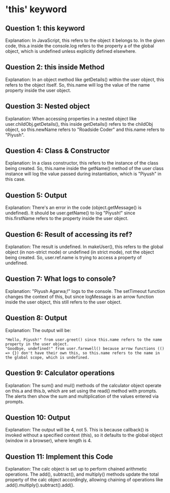 # 'this' keyword
## Question 1: this keyword
Explanation: In JavaScript, this refers to the object it belongs to. In the given code, this.a inside the console.log refers to the property a of the global object, which is undefined unless explicitly defined elsewhere.

## Question 2: this inside Method
Explanation: In an object method like getDetails() within the user object, this refers to the object itself. So, this.name will log the value of the name property inside the user object.

## Question 3: Nested object
Explanation: When accessing properties in a nested object like user.childObj.getDetails(), this inside getDetails() refers to the childObj object, so this.newName refers to "Roadside Coder" and this.name refers to "Piyush".

## Question 4: Class & Constructor
Explanation: In a class constructor, this refers to the instance of the class being created. So, this.name inside the getName() method of the user class instance will log the value passed during instantiation, which is "Piyush" in this case.

## Question 5: Output
Explanation: There's an error in the code (object.getMessage() is undefined). It should be user.getName() to log "Piyush!" since this.firstName refers to the property inside the user object.

## Question 6: Result of accessing its ref?
Explanation: The result is undefined. In makeUser(), this refers to the global object (in non-strict mode) or undefined (in strict mode), not the object being created. So, user.ref.name is trying to access a property of undefined.

## Question 7: What logs to console?
Explanation: "Piyush Agarwa;!" logs to the console. The setTimeout function changes the context of this, but since logMessage is an arrow function inside the user object, this still refers to the user object.

## Question 8: Output
Explanation: The output will be:

    "Hello, Piyush!" from user.greet() since this.name refers to the name property in the user object.
    "Goodbye, undefined!" from user.farewell() because arrow functions (() => {}) don't have their own this, so this.name refers to the name in the global scope, which is undefined.

## Question 9: Calculator operations
Explanation: The sum() and mul() methods of the calculator object operate on this.a and this.b, which are set using the read() method with prompts. The alerts then show the sum and multiplication of the values entered via prompts.

## Question 10: Output
Explanation: The output will be 4, not 5. This is because callback() is invoked without a specified context (this), so it defaults to the global object (window in a browser), where length is 4.

## Question 11: Implement this Code
Explanation: The calc object is set up to perform chained arithmetic operations. The add(), subtract(), and multiply() methods update the total property of the calc object accordingly, allowing chaining of operations like .add().multiply().subtract().add().
